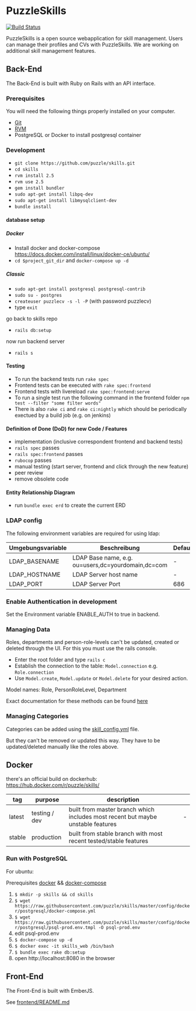 # PuzzleSkills

[![Build Status](https://travis-ci.org/puzzle/skills.svg?branch=master)](https://travis-ci.org/puzzle/skills)

PuzzleSkills is a open source webapplication for skill management. Users can manage their profiles and CVs with PuzzleSkills. We are working on additional skill management features.

## Back-End

The Back-End is built with Ruby on Rails with an API interface.

### Prerequisites

You will need the following things properly installed on your computer.

-   [Git](http://git-scm.com/)
-   [RVM](http://rvm.io/)
-   PostgreSQL or Docker to install postgresql container

### Development

-   `git clone https://github.com/puzzle/skills.git`
-   `cd skills`
-   `rvm install 2.5`
-   `rvm use 2.5`
-   `gem install bundler`
-   `sudo apt-get install libpq-dev`
-   `sudo apt-get install libmysqlclient-dev`
-   `bundle install`

#### database setup

##### Docker

-   Install docker and docker-compose <https://docs.docker.com/install/linux/docker-ce/ubuntu/>
-   `cd $project_git_dir` and `docker-compose up -d`

##### Classic

-   `sudo apt-get install postgresql postgresql-contrib`
-   `sudo su - postgres`
-   `createuser puzzlecv -s -l -P` (with password puzzlecv)
-   type `exit`

go back to skills repo

-   `rails db:setup`

now run backend server

-   `rails s`

#### Testing

-   To run the backend tests run `rake spec`
-   Frontend tests can be executed with `rake spec:frontend`
-   Frontend tests with livereload `rake spec:frontend:serve`
-   To run a single test run the following command in the frontend folder `npm test --filter "some filter words"`
-   There is also `rake ci` and `rake ci:nightly` which should be periodically exectued by a build job (e.g. on jenkins)

#### Definition of Done (DoD) for new Code / Features

-   implementation (inclusive correspondent frontend and backend tests)
-   `rails spec` passes
-   `rails spec:frontend` passes
-   `rubocop` passes
-   manual testing (start server, frontend and click through the new feature)
-   peer review
-   remove obsolete code

#### Entity Relationship Diagram

-   run `bundle exec erd` to create the current ERD

### LDAP config

The following environment variables are required for using ldap:

| Umgebungsvariable | Beschreibung                                       | Default |
| ----------------- | -------------------------------------------------- | ------- |
| LDAP_BASENAME     | LDAP Base name, e.g. ou=users,dc=yourdomain,dc=com | -       |
| LDAP_HOSTNAME     | LDAP Server host name                              | -       |
| LDAP_PORT         | LDAP Server Port                                   | 686     |

### Enable Authentication in development

Set the Environment variable ENABLE_AUTH to true in backend.

### Managing Data

Roles, departments and person-role-levels can't be updated, created or deleted through the UI. For this you must use the rails console.

-   Enter the root folder and type `rails c`
-   Establish the connection to the table: `Model.connection` e.g. `Role.connection`
-   Use `Model.create`, `Model.update` or `Model.delete` for your desired action.

Model names: Role, PersonRoleLevel, Department

Exact documentation for these methods can be found [here](https://guides.rubyonrails.org/active_record_basics.html#crud-reading-and-writing-data)

### Managing Categories

Categories can be added using the [skill_config.yml](https://github.com/puzzle/skills/blob/master/config/skill_config.yml) file.

But they can't be removed or updated this way. They have to be updated/deleted manually like the roles above.

## Docker

there's an official build on dockerhub: <https://hub.docker.com/r/puzzle/skills/>

| tag    | purpose       | description                                                                     |     |
| ------ | ------------- | ------------------------------------------------------------------------------- | --- |
| latest | testing / dev | built from master branch which includes most recent but maybe unstable features | -   |
| stable | production    | built from stable branch with most recent tested/stable features                |     |

### Run with PostgreSQL

For ubuntu:

  Prerequisites [docker](https://docs.docker.com/install/linux/docker-ce/ubuntu) && [docker-compose](https://docs.docker.com/compose/install)

  1. `$ mkdir -p skills && cd skills`
  1. `$ wget https://raw.githubusercontent.com/puzzle/skills/master/config/docker/postgresql/docker-compose.yml`
  1. `$ wget https://raw.githubusercontent.com/puzzle/skills/master/config/docker/postgresql/psql-prod.env.tmpl -O psql-prod.env`
  1. edit psql-prod.env
  1. `$ docker-compose up -d`
  1. `$ docker exec -it skills_web /bin/bash`
  1. `$ bundle exec rake db:setup`
  1. open http://localhost:8080 in the browser

## Front-End

The Front-End is built with EmberJS.

See [frontend/README.md](https://github.com/puzzle/skills/blob/master/frontend/README.md)
